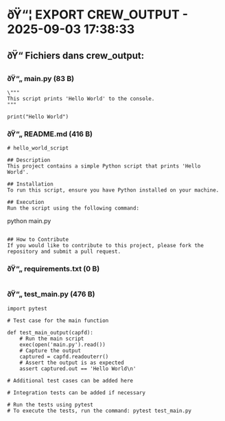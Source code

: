 ﻿# ðŸ“¦ EXPORT CREW_OUTPUT - 2025-09-03 17:38:33

## ðŸ“ Fichiers dans crew_output:

### ðŸ“„ main.py (83 B)

```
\"""
This script prints 'Hello World' to the console.
"""

print("Hello World")
```

### ðŸ“„ README.md (416 B)

```
# hello_world_script

## Description
This project contains a simple Python script that prints 'Hello World'.

## Installation
To run this script, ensure you have Python installed on your machine.

## Execution
Run the script using the following command:
```
python main.py
```

## How to Contribute
If you would like to contribute to this project, please fork the repository and submit a pull request.
```

### ðŸ“„ requirements.txt (0 B)

```

```

### ðŸ“„ test_main.py (476 B)

```
import pytest

# Test case for the main function

def test_main_output(capfd):
    # Run the main script
    exec(open('main.py').read())
    # Capture the output
    captured = capfd.readouterr()
    # Assert the output is as expected
    assert captured.out == 'Hello World\n'

# Additional test cases can be added here

# Integration tests can be added if necessary

# Run the tests using pytest
# To execute the tests, run the command: pytest test_main.py
```

